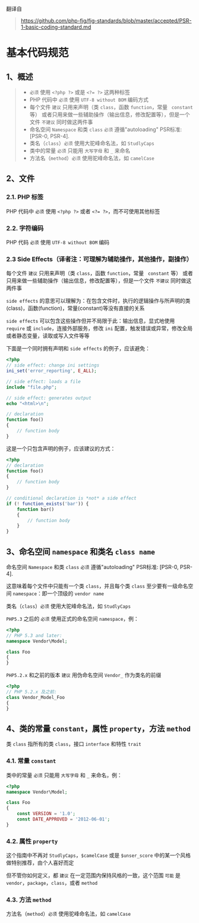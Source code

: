 翻译自 
> https://github.com/php-fig/fig-standards/blob/master/accepted/PSR-1-basic-coding-standard.md

# 基本代码规范
## 1、概述
> * `必须` 使用 `<?php ?>` 或是 `<?= ?>` 这两种标签
> * PHP 代码中 `必须` 使用 `UTF-8 without BOM` 编码方式
> * 每个文件 `建议` 只用来声明（类 `class`，函数 `function`，常量 ` constant` 等） 或者只用来做一些辅助操作（输出信息，修改配置等），但是一个文件 `不建议` 同时做这两件事
> * 命名空间 `Namespace` 和类 `class` `必须` 遵循"autoloading" PSR标准: [PSR-0, PSR-4].
> * 类名（`class`）`必须` 使用大驼峰命名法，如 `StudlyCaps`
> * 类中的常量 `必须` 只能用 `大写字母` 和 `_` 来命名
> * 方法名（`method`）`必须` 使用驼峰命名法，如 `camelCase`

## 2、文件
### 2.1. PHP 标签
PHP 代码中 `必须` 使用 `<?php ?>` 或者 `<?= ?>`，而不可使用其他标签

### 2.2. 字符编码
PHP 代码 `必须` 使用 `UTF-8 without BOM` 编码

### 2.3 Side Effects（译者注：可理解为辅助操作，其他操作，副操作）
每个文件 `建议` 只用来声明（类 `class`，函数 `function`，常量 ` constant` 等） 或者只用来做一些辅助操作（输出信息，修改配置等），但是一个文件 `不建议` 同时做这两件事

`side effects` 的意思可以理解为：在包含文件时，执行的逻辑操作与所声明的类(class)，函数(function)，常量(constant)等没有直接的关系

`side effects` 可以包含这些操作但并不局限于此：输出信息，显式地使用 `require` 或 `include`，连接外部服务，修改 `ini` 配置，触发错误或异常，修改全局或者静态变量，读取或写入文件等等

下面是一个同时拥有声明和 `side effects` 的例子，应该避免：
``` php
<?php
// side effect: change ini settings
ini_set('error_reporting', E_ALL);

// side effect: loads a file
include "file.php";

// side effect: generates output
echo "<html>\n";

// declaration
function foo()
{
    // function body
}
```
这是一个只包含声明的例子，应该建议的方式：
``` php
<?php
// declaration
function foo()
{
    // function body
}

// conditional declaration is *not* a side effect
if (! function_exists('bar')) {
    function bar()
    {
        // function body
    }
}
```  

## 3、命名空间 `namespace` 和类名 `class name`  

命名空间 `Namespace` 和类 `class` `必须` 遵循"autoloading" PSR标准: [PSR-0, PSR-4].

这意味着每个文件中只能有一个类 `class`，并且每个类 `class` 至少要有一级命名空间 `namespace`：即一个顶级的 `vendor name`

类名（`class`）`必须` 使用大驼峰命名法，如 `StudlyCaps`

`PHP5.3` 之后的 `必须` 使用正式的命名空间 `namespace`，例：  

``` php
<?php
// PHP 5.3 and later:
namespace Vendor\Model;

class Foo
{
}
```  

`PHP5.2.x` 和之前的版本 `建议` 用伪命名空间 `Vendor_` 作为类名的前缀  

``` php
<?php
// PHP 5.2.x 及之前:
class Vendor_Model_Foo
{
}
```  

## 4、类的常量 `constant`，属性 `property`，方法 `method`
类 `class` 指所有的类 `class`，接口 `interface` 和特性 `trait`

### 4.1. 常量 `constant`
类中的常量 `必须` 只能用 `大写字母` 和 `_` 来命名，例：  

``` php
<?php
namespace Vendor\Model;

class Foo
{
    const VERSION = '1.0';
    const DATE_APPROVED = '2012-06-01';
}
```  

### 4.2. 属性 `property`
这个指南中不再对 `StudlyCaps`，`$camelCase` 或是 `$unser_score` 中的某一个风格做特别推荐，由个人喜好而定

但不管你如何定义，都 `建议` 在一定范围内保持风格的一致，这个范围 `可能` 是 `vendor`，`package`，`class`，或者 `method`

### 4.3. 方法 `method`
方法名（`method`）`必须` 使用驼峰命名法，如 `camelCase`